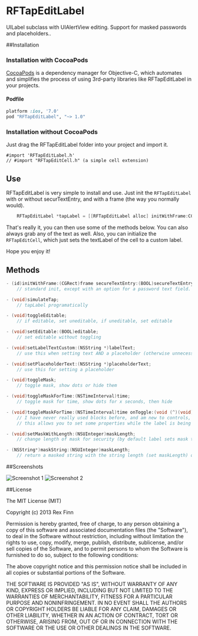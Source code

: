 RFTapEditLabel
===============

UILabel subclass with UIAlertView editing. Support for masked passwords and placeholders..

##Installation

### Installation with CocoaPods

[CocoaPods](http://cocoapods.org) is a dependency manager for Objective-C, which automates and simplifies the process of using 3rd-party libraries like RFTapEditLabel in your projects.

#### Podfile

```ruby
platform :ios, '7.0'
pod "RFTapEditLabel", "~> 1.0"
```

### Installation without CocoaPods

Just drag the RFTapEditLabel folder into your project and import it.

```
#import 'RFTapEditLabel.h'
// #import "RFTapEditCell.h" (a simple cell extension)
```

## Use

RFTapEditLabel is very simple to install and use.  Just init the `RFTapEditLabel` with or without securTextEntry, and with a frame (the way you normally would).

```objective-c
    RFTapEditLabel *tapLabel = [[RFTapEditLabel alloc] initWithFrame:CGRectMake(20, 100, 180, 31) secureTextEntry:NO];
```

That's really it, you can then use some of the methods below.  You can also always grab any of the text as well.  Also, you can initialize the `RFTapEditCell`, which just sets the textLabel of the cell to a custom label.

Hope you enjoy it!

## Methods

```objective-c
- (id)initWithFrame:(CGRect)frame secureTextEntry:(BOOL)secureTextEntry;
    // standard init, except with an option for a password text field.

- (void)simulateTap;
    // tapLabel programatically

- (void)toggleEditable;
    // if editable, set uneditable, if uneditable, set editable

- (void)setEditable:(BOOL)editable;
    // set editable without toggling

- (void)setLabelTextCustom:(NSString *)labelText;
    // use this when setting text AND a placeholder (otherwise unnecessary)

- (void)setPlaceholderText:(NSString *)placeholderText;
    // use this for setting a placeholder

- (void)toggleMask;
    // toggle mask, show dots or hide them

- (void)toggleMaskForTime:(NSTimeInterval)time;
    // toggle mask for time, show dots for x seconds, then hide

- (void)toggleMaskForTime:(NSTimeInterval)time onToggle:(void (^)(void))whileToggled completion:(void (^)(void))completionBlock;
    // I have never really used blocks before, and am new to controls, so this works, but may not be implemented properly
    // this allows you to set some properties while the label is being toggled, but then you can reset them

- (void)setMaskWithLength:(NSUInteger)maskLength;
    // change length of mask for security (by default label sets mask to length of text)

- (NSString*)maskString:(NSUInteger)maskLength;
    // return a masked string with the string length (set maskLength) or with  a custom maskLength (like setMaskWithLength)
```

##Screenshots

![Screenshot 1](http://i.imgur.com/WB5mvGC.png) 
![Screenshot 2](http://i.imgur.com/Fqiu1KX.png)

##License

The MIT License (MIT)

Copyright (c) 2013 Rex Finn

Permission is hereby granted, free of charge, to any person obtaining a copy of
this software and associated documentation files (the "Software"), to deal in
the Software without restriction, including without limitation the rights to
use, copy, modify, merge, publish, distribute, sublicense, and/or sell copies of
the Software, and to permit persons to whom the Software is furnished to do so,
subject to the following conditions:

The above copyright notice and this permission notice shall be included in all
copies or substantial portions of the Software.

THE SOFTWARE IS PROVIDED "AS IS", WITHOUT WARRANTY OF ANY KIND, EXPRESS OR
IMPLIED, INCLUDING BUT NOT LIMITED TO THE WARRANTIES OF MERCHANTABILITY, FITNESS
FOR A PARTICULAR PURPOSE AND NONINFRINGEMENT. IN NO EVENT SHALL THE AUTHORS OR
COPYRIGHT HOLDERS BE LIABLE FOR ANY CLAIM, DAMAGES OR OTHER LIABILITY, WHETHER
IN AN ACTION OF CONTRACT, TORT OR OTHERWISE, ARISING FROM, OUT OF OR IN
CONNECTION WITH THE SOFTWARE OR THE USE OR OTHER DEALINGS IN THE SOFTWARE.
